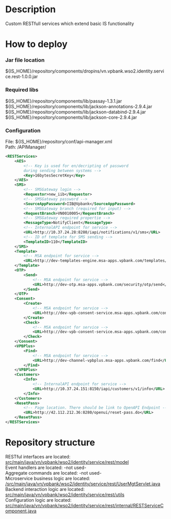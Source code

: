 # Description

Custom RESTfull services which extend basic IS functionality

# How to deploy

### Jar file location
${IS_HOME}/repository/components/dropins/vn.vpbank.wso2.identity.service.rest-1.0.0.jar

### Required libs 
${IS_HOME}/repository/components/lib/passay-1.3.1.jar  
${IS_HOME}/repository/components/lib/jackson-annotations-2.9.4.jar  
${IS_HOME}/repository/components/lib/jackson-databind-2.9.4.jar  
${IS_HOME}/repository/components/lib/jackson-core-2.9.4.jar  

### Configuration
File: ${IS_HOME}/repository/conf/api-manager.xml  
Path: /APIManager/  
```xml
<RESTServices>
	<AES>
	    <!-- Key is used for en/decripting of password 
	    during sending between systems -->
		<Key>16bytesSecretKey</Key>
	</AES>
	<SMS>
	    <!-- SMSGateway login -->
		<Requestor>new_iib</Requestor>
	    <!-- SMSGateway password -->
		<SourceAppPassword>IIB@Vpbank</SourceAppPassword>
	    <!-- SMSGateway branch (required for input) -->
		<RequestBranch>VN0010005</RequestBranch>
		<!-- SMSGateway required propertie -->
		<MessageType>NotifyClient</MessageType>
	    <!-- InternalAPI endpoint for service -->
		<URL>http://10.37.24.28:8280/iapi/notifications/v1/sms</URL>
		<!-- ID of template for SMS sending -->
		<TemplateID>110</TemplateID>
	</SMS>
	<Template>
	    <!-- MSA endpoint for service -->
		<URL>http://dev-templates-engine.msa-apps.vpbank.com/templates/generate</URL>
	</Template>
	<OTP>
		<Send>
	        <!-- MSA endpoint for service -->
			<URL>http://dev-otp.msa-apps.vpbank.com/security/otp/send</URL>
		</Send>
	</OTP>
	<Consent>
		<Create>
	        <!-- MSA endpoint for service -->
			<URL>http://dev-vpb-consent-service.msa-apps.vpbank.com/consent/create</URL>
		</Create>
		<Check>
	        <!-- MSA endpoint for service -->
			<URL>http://dev-vpb-consent-service.msa-apps.vpbank.com/consent/payload</URL>
		</Check>
	</Consent>
	<VPBPlus>
		<Find>
	        <!-- MSA endpoint for service -->
			<URL>http://dev-channel-vpbplus.msa-apps.vpbank.com/find</URL>
		</Find>
	</VPBPlus>
	<Customers>
		<Info>
		    <!-- InternalAPI endpoint for service -->
			<URL>http://10.37.24.151:8150/iapi/customers/v1/info</URL>
		</Info>
	</Customers>
	<ResetPass>
	    <!-- Page location. There should be link to OpenAPI Endpoint -->
		<URL>http://42.112.212.36:8280/openui/reset-pass.do</URL>
	</ResetPass>
</RESTServices>
```

# Repository structure

RESTful interfaces are located: [src/main/java/vn/vpbank/wso2/identity/service/rest/model](src/main/java/vn/vpbank/wso2/identity/service/rest/model)  
Event handlers are located: -not used-  
Aggregate commands are located: -not used-  
Microservice business logic are located: [/src/main/java/vn/vpbank/wso2/identity/service/rest/UserMgtServlet.java](/src/main/java/vn/vpbank/wso2/identity/service/rest/UserMgtServlet.java)  
Backend interaction logic are located: [src/main/java/vn/vpbank/wso2/identity/service/rest/utils](src/main/java/vn/vpbank/wso2/identity/service/rest/utils)  
Configuration logic are located: [src/main/java/vn/vpbank/wso2/identity/service/rest/internal/RESTServiceComponent.java](src/main/java/vn/vpbank/wso2/identity/service/rest/internal/RESTServiceComponent.java)  
